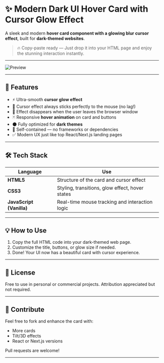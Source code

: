 # ✨ Modern Dark UI Hover Card with Cursor Glow Effect

A sleek and modern **hover card component with a glowing blur cursor effect**, built for **dark-themed websites**.

> 🔥 Copy-paste ready — Just drop it into your HTML page and enjoy the stunning interaction instantly.

---

![Preview](https://jpcdn.it/img/c11b46b01280036412268b61e68fd901.png)

---

## 🚀 Features

- ⚡ Ultra-smooth **cursor glow effect**
- 🎯 Cursor effect always sticks perfectly to the mouse (no lag!)
- 🧠 Effect disappears when the user leaves the browser window
- 🃏 Responsive **hover animation** on card and buttons
- 🌑 Fully optimized for **dark themes**
- 🧩 Self-contained — no frameworks or dependencies
- ✅ Modern UX just like top React/Next.js landing pages

---

## 🛠️ Tech Stack

| Language | Use |
|----------|-----|
| **HTML5** | Structure of the card and cursor effect |
| **CSS3**  | Styling, transitions, glow effect, hover states |
| **JavaScript (Vanilla)** | Real-time mouse tracking and interaction logic |

---

## 💡 How to Use

1. Copy the full HTML code into your dark-themed web page.
2. Customize the title, buttons, or glow size if needed.
3. Done! Your UI now has a beautiful card with cursor experience.

---

## 📄 License

Free to use in personal or commercial projects. Attribution appreciated but not required.

---

## 💬 Contribute

Feel free to fork and enhance the card with:
- More cards
- Tilt/3D effects
- React or Next.js versions

Pull requests are welcome!

---
